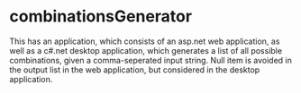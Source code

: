 combinationsGenerator
=====================

This has an application, which consists of an asp.net web application, as well as a c#.net desktop application, which generates a list of all possible combinations, given a comma-seperated input string. Null item is avoided in the output list in the web application, but considered in the desktop application.
